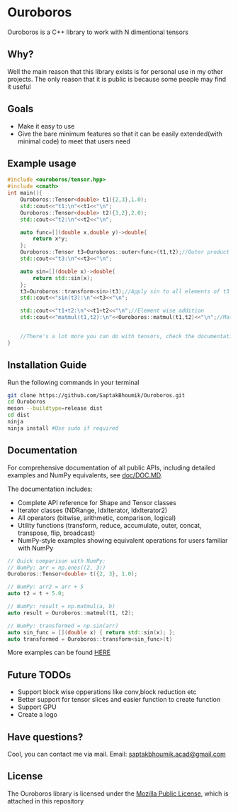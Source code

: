 # Ouroboros

Ouroboros is a C++ library to work with N dimentional tensors

## Why?

Well the main reason that this library exists is for personal use in my other projects. The only reason that it is public is because some people may find it useful

## Goals

- Make it easy to use
- Give the bare minimum features so that it can be easily extended(with minimal code) to meet that users need

## Example usage

```cpp
#include <ouroboros/tensor.hpp>
#include <cmath>
int main(){
    Ouroboros::Tensor<double> t1({2,3},1.0);
    std::cout<<"t1:\n"<<t1<<"\n";
    Ouroboros::Tensor<double> t2({3,2},2.0);
    std::cout<<"t2:\n"<<t2<<"\n";

    auto func=[](double x,double y)->double{
        return x*y;
    };
    Ouroboros::Tensor t3=Ouroboros::outer<func>(t1,t2);//Outer product of 2 tensors
    std::cout<<"t3:\n"<<t3<<"\n";

    auto sin=[](double x)->double{
        return std::sin(x);
    };
    t3=Ouroboros::transform<sin>(t3);//Apply sin to all elements of t3
    std::cout<<"sin(t3):\n"<<t3<<"\n";

    std::cout<<"t1+t2:\n"<<t1+t2<<"\n";//Element wise addition
    std::cout<<"matmul(t1,t2):\n"<<Ouroboros::matmul(t1,t2)<<"\n";//Matrix multiplication


    //There's a lot more you can do with tensors, check the documentation for more information
}
```
## Installation Guide
Run the following commands in your terminal
```bash
git clone https://github.com/SaptakBhoumik/Ouroboros.git
cd Ouroboros
meson --buildtype=release dist
cd dist
ninja
ninja install #Use sudo if required
```

## Documentation

For comprehensive documentation of all public APIs, including detailed examples and NumPy equivalents, see [doc/DOC.MD](doc/DOC.MD).

The documentation includes:
- Complete API reference for Shape and Tensor classes
- Iterator classes (NDRange, IdxIterator, IdxIterator2)
- All operators (bitwise, arithmetic, comparison, logical)
- Utility functions (transform, reduce, accumulate, outer, concat, transpose, flip, broadcast)
- NumPy-style examples showing equivalent operations for users familiar with NumPy

```cpp
// Quick comparison with NumPy:
// NumPy: arr = np.ones((2, 3))
Ouroboros::Tensor<double> t({2, 3}, 1.0);

// NumPy: arr2 = arr + 5
auto t2 = t + 5.0;

// NumPy: result = np.matmul(a, b)
auto result = Ouroboros::matmul(t1, t2);

// NumPy: transformed = np.sin(arr)
auto sin_func = [](double x) { return std::sin(x); };
auto transformed = Ouroboros::transform<sin_func>(t)
```

More examples can be found [HERE](https://github.com/SaptakBhoumik/Ouroboros/tree/master/example) 


## Future TODOs

- Support block wise opperations like conv,block reduction etc
- Better support for tensor slices and easier function to create function
- Support GPU
- Create a logo

## Have questions?

Cool, you can contact me via mail.
Email: saptakbhoumik.acad@gmail.com

## License
The Ouroboros library is licensed under the [Mozilla Public License](https://github.com/SaptakBhoumik/Ouroboros/blob/master/LICENSE), which is attached in this repository


